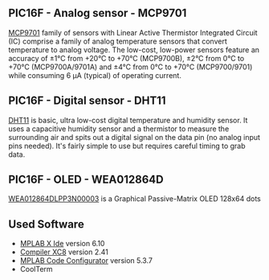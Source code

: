 ## PIC16F - Analog sensor - MCP9701
[MCP9701](https://store.comet.bg/Catalogue/Product/5003942/) family of sensors with Linear Active Thermistor Integrated Circuit
(IC) comprise a family of analog temperature sensors that convert temperature to analog voltage.
The low-cost, low-power sensors feature an accuracy of ±1°C from +20°C to +70°C (MCP9700B), ±2°C from
0°C to +70°C (MCP9700A/9701A) and ±4°C from 0°C to +70°C (MCP9700/9701) while consuming 6 µA (typical) of operating current.
 
## PIC16F - Digital sensor - DHT11
[DHT11](https://store.comet.bg/Catalogue/Product/50012/) is basic, ultra low-cost digital temperature and humidity sensor. 
It uses a capacitive humidity sensor and a thermistor to measure the surrounding air and spits out a digital signal on the data pin 
(no analog input pins needed). It's fairly simple to use but requires careful timing to grab data.

## PIC16F - OLED - WEA012864D
[WEA012864DLPP3N00003](https://store.comet.bg/download-file.php?id=21559) is a Graphical Passive-Matrix OLED 128x64 dots

## Used Software
- [MPLAB X Ide](https://www.microchip.com/en-us/tools-resources/develop/mplab-x-ide) version 6.10
- [Compiler XC8](https://www.microchip.com/en-us/tools-resources/develop/mplab-xc-compilers/downloads-documentation) version 2.41
- [MPLAB Code Configurator](https://www.microchip.com/en-us/tools-resources/configure/mplab-code-configurator) version 5.3.7
- CoolTerm
